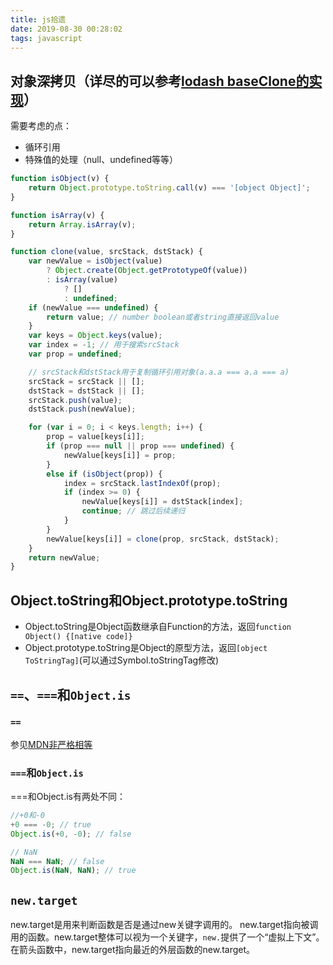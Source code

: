 ```yaml
---
title: js拾遗
date: 2019-08-30 00:28:02
tags: javascript
---
```

## 对象深拷贝（详尽的可以参考[lodash baseClone的实现](https://github.com/lodash/lodash/blob/master/.internal/baseClone.js)）

需要考虑的点：

- 循环引用
- 特殊值的处理（null、undefined等等）

``` javascript
function isObject(v) {
    return Object.prototype.toString.call(v) === '[object Object]';
}

function isArray(v) {
    return Array.isArray(v);
}

function clone(value, srcStack, dstStack) {
    var newValue = isObject(value)
        ? Object.create(Object.getPrototypeOf(value))
        : isArray(value)
            ? []
            : undefined;
    if (newValue === undefined) {
        return value; // number boolean或者string直接返回value
    }
    var keys = Object.keys(value);
    var index = -1; // 用于搜索srcStack
    var prop = undefined;

    // srcStack和dstStack用于复制循环引用对象(a.a.a === a.a === a)
    srcStack = srcStack || [];
    dstStack = dstStack || [];
    srcStack.push(value);
    dstStack.push(newValue);

    for (var i = 0; i < keys.length; i++) {
        prop = value[keys[i]];
        if (prop === null || prop === undefined) {
            newValue[keys[i]] = prop;
        }
        else if (isObject(prop)) {
            index = srcStack.lastIndexOf(prop);
            if (index >= 0) {
                newValue[keys[i]] = dstStack[index];
                continue; // 跳过后续递归
            }
        }
        newValue[keys[i]] = clone(prop, srcStack, dstStack);
    }
    return newValue;
}
```

## Object.toString和Object.prototype.toString

- Object.toString是Object函数继承自Function的方法，返回`function Object() {[native code]}`
- Object.prototype.toString是Object的原型方法，返回`[object ToStringTag]`(可以通过Symbol.toStringTag修改)

## `==`、`===`和`Object.is`

### `==`

参见[MDN非严格相等](https://developer.mozilla.org/zh-CN/docs/Web/JavaScript/Equality_comparisons_and_sameness#%E9%9D%9E%E4%B8%A5%E6%A0%BC%E7%9B%B8%E7%AD%89)

### `===`和`Object.is`

===和Object.is有两处不同：

``` javascript
//+0和-0
+0 === -0; // true
Object.is(+0, -0); // false

// NaN
NaN === NaN; // false
Object.is(NaN, NaN); // true
```

## `new.target`

new.target是用来判断函数是否是通过new关键字调用的。
new.target指向被调用的函数。new.target整体可以视为一个关键字，`new.`提供了一个“虚拟上下文”。
在箭头函数中，new.target指向最近的外层函数的new.target。
